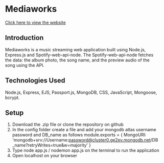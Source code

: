 # Mediaworks
[Click here to view the website]( https://mediaworks.glitch.me/home )
 
## Introduction
Mediaworks is a music streaming web application built using Node.js, Express.js and Spotify-web-api-node. The Spotify-web-api-node fetches the data: the album photo, the song name, and the preview audio of the song using the API.

## Technologies Used
Node.js, Express, EJS, Passport.js, MongoDB, CSS, JavaScript, Mongoose, bcrypt.

## Setup
1) Download the .zip file or clone the repository on github
2) In the config folder create a file and add your mongodb atlas username password and DB_name as follows
  module.exports = {
  MongoURI: 'mongodb+srv://Username:password@cluster0.ge2ev.mongodb.net/DB_name?retryWrites=true&w=majority'
}
5) Type node app.js / nodemon app.js on the terminal to run the application
6) Open localhost on your browser
